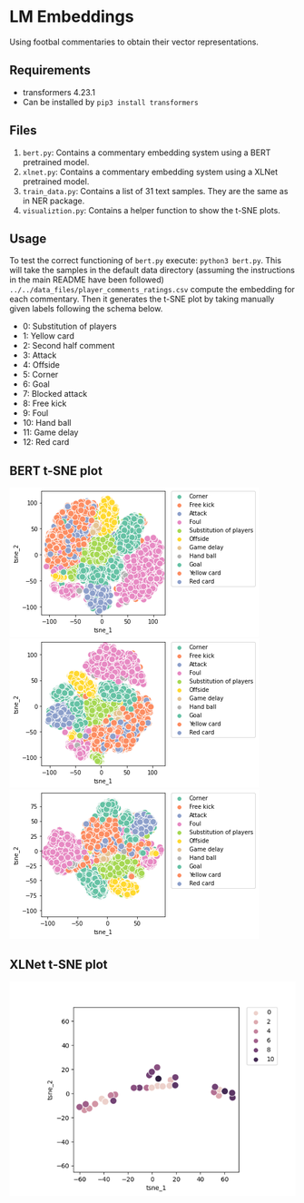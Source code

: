 # LM Embeddings
Using footbal commentaries to obtain their vector representations.

## Requirements

- transformers 4.23.1
- Can be installed by ```pip3 install transformers```

## Files

1. ```bert.py```: Contains a commentary embedding system using a BERT pretrained model.
2. ```xlnet.py```: Contains a commentary embedding system using a XLNet pretrained model.
3. ```train_data.py```: Contains a list of 31 text samples. They are the same as in NER package.
4. ```visualiztion.py```: Contains a helper function to show the t-SNE plots.


## Usage

To test the correct functioning of ```bert.py``` execute: ```python3 bert.py```. This will take the samples in the default data directory (assuming the instructions in the main README have been followed) ```../../data_files/player_comments_ratings.csv``` compute the embedding for each commentary. Then it generates the t-SNE plot by taking manually given labels following the schema below.

- 0: Substitution of players
- 1: Yellow card
- 2: Second half comment
- 3: Attack
- 4: Offside
- 5: Corner
- 6: Goal
- 7: Blocked attack
- 8: Free kick
- 9: Foul
- 10: Hand ball
- 11: Game delay
- 12: Red card

## BERT t-SNE plot
![BERT embeddings t-SNE plot (perplexity=70)](bert_perplexity_70.png "BERT embeddings t-SNE plot with perplexity=70")
![BERT embeddings t-SNE plot (perplexity=100)](bert_perplexity_100.png "BERT embeddings t-SNE plot with perplexity=100")
![BERT embeddings t-SNE plot (perplexity=200)](bert_perplexity_200.png "BERT embeddings t-SNE plot with perplexity=200")

## XLNet t-SNE plot
![XLNet embeddings t-SNE plot (perplexity=5)](xlnet_tsne.png "XLNet embeddings t-SNE plot with perplexity=5")


